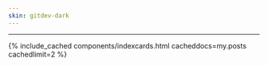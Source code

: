 ```yaml
---
skin: gitdev-dark
---
```

---

{% include_cached components/indexcards.html cacheddocs=my.posts  cachedlimit=2 %}
